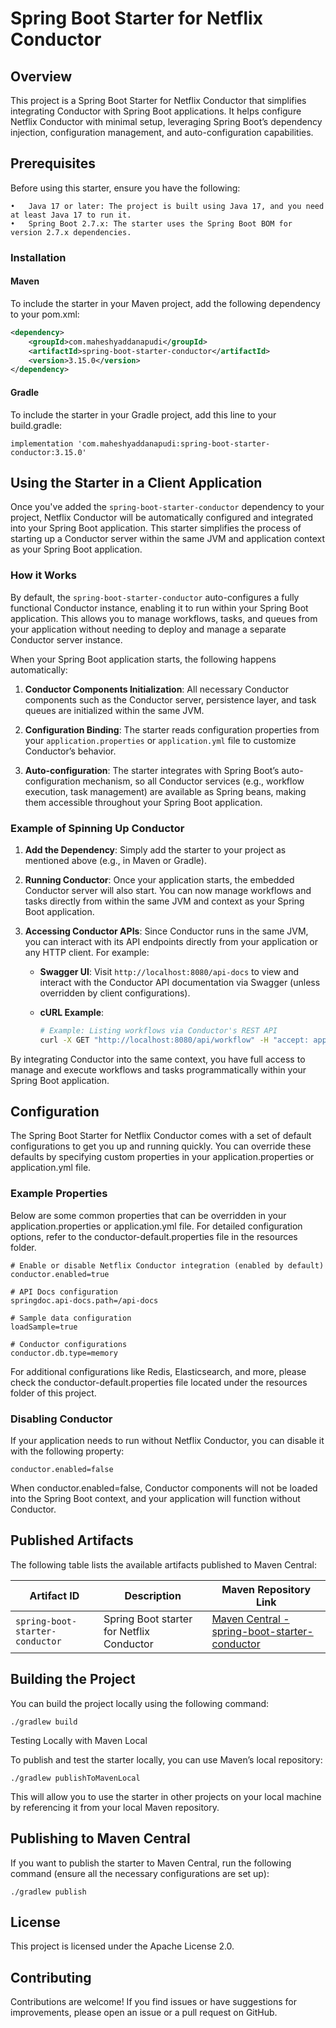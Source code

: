 # Spring Boot Starter for Netflix Conductor

## Overview

This project is a Spring Boot Starter for Netflix Conductor that simplifies integrating Conductor with Spring Boot applications. It helps configure Netflix Conductor with minimal setup, leveraging Spring Boot’s dependency injection, configuration management, and auto-configuration capabilities.

## Prerequisites

Before using this starter, ensure you have the following:

	•	Java 17 or later: The project is built using Java 17, and you need at least Java 17 to run it.
	•	Spring Boot 2.7.x: The starter uses the Spring Boot BOM for version 2.7.x dependencies.

### Installation

#### Maven

To include the starter in your Maven project, add the following dependency to your pom.xml:

```xml
<dependency>
    <groupId>com.maheshyaddanapudi</groupId>
    <artifactId>spring-boot-starter-conductor</artifactId>
    <version>3.15.0</version>
</dependency>
```

#### Gradle

To include the starter in your Gradle project, add this line to your build.gradle:

```
implementation 'com.maheshyaddanapudi:spring-boot-starter-conductor:3.15.0'
```

## Using the Starter in a Client Application

Once you've added the `spring-boot-starter-conductor` dependency to your project, Netflix Conductor will be automatically configured and integrated into your Spring Boot application. This starter simplifies the process of starting up a Conductor server within the same JVM and application context as your Spring Boot application.

### How it Works

By default, the `spring-boot-starter-conductor` auto-configures a fully functional Conductor instance, enabling it to run within your Spring Boot application. This allows you to manage workflows, tasks, and queues from your application without needing to deploy and manage a separate Conductor server instance.

When your Spring Boot application starts, the following happens automatically:

1. **Conductor Components Initialization**: All necessary Conductor components such as the Conductor server, persistence layer, and task queues are initialized within the same JVM.
  
2. **Configuration Binding**: The starter reads configuration properties from your `application.properties` or `application.yml` file to customize Conductor’s behavior.

3. **Auto-configuration**: The starter integrates with Spring Boot’s auto-configuration mechanism, so all Conductor services (e.g., workflow execution, task management) are available as Spring beans, making them accessible throughout your Spring Boot application.

### Example of Spinning Up Conductor

1. **Add the Dependency**:
   Simply add the starter to your project as mentioned above (e.g., in Maven or Gradle).

2. **Running Conductor**:
   Once your application starts, the embedded Conductor server will also start. You can now manage workflows and tasks directly from within the same JVM and context as your Spring Boot application.

3. **Accessing Conductor APIs**:
   Since Conductor runs in the same JVM, you can interact with its API endpoints directly from your application or any HTTP client. For example:
   
   - **Swagger UI**: Visit `http://localhost:8080/api-docs` to view and interact with the Conductor API documentation via Swagger (unless overridden by client configurations).
   
   - **cURL Example**:
     ```bash
     # Example: Listing workflows via Conductor's REST API
     curl -X GET "http://localhost:8080/api/workflow" -H "accept: application/json"
     ```

By integrating Conductor into the same context, you have full access to manage and execute workflows and tasks programmatically within your Spring Boot application.

## Configuration

The Spring Boot Starter for Netflix Conductor comes with a set of default configurations to get you up and running quickly. You can override these defaults by specifying custom properties in your application.properties or application.yml file.

### Example Properties

Below are some common properties that can be overridden in your application.properties or application.yml file. For detailed configuration options, refer to the conductor-default.properties file in the resources folder.

```
# Enable or disable Netflix Conductor integration (enabled by default)
conductor.enabled=true

# API Docs configuration
springdoc.api-docs.path=/api-docs

# Sample data configuration
loadSample=true

# Conductor configurations
conductor.db.type=memory
```

For additional configurations like Redis, Elasticsearch, and more, please check the conductor-default.properties file located under the resources folder of this project.

### Disabling Conductor

If your application needs to run without Netflix Conductor, you can disable it with the following property:

```
conductor.enabled=false
```

When conductor.enabled=false, Conductor components will not be loaded into the Spring Boot context, and your application will function without Conductor.

## Published Artifacts

The following table lists the available artifacts published to Maven Central:

| Artifact ID                      | Description                                    | Maven Repository Link                                                                                                 |
|-----------------------------------|------------------------------------------------|----------------------------------------------------------------------------------------------------------------------|
| `spring-boot-starter-conductor`   | Spring Boot starter for Netflix Conductor       | [Maven Central - spring-boot-starter-conductor](https://search.maven.org/artifact/com.maheshyaddanapudi/spring-boot-starter-conductor) |

## Building the Project

You can build the project locally using the following command:

```
./gradlew build
```

Testing Locally with Maven Local

To publish and test the starter locally, you can use Maven’s local repository:

```
./gradlew publishToMavenLocal
```

This will allow you to use the starter in other projects on your local machine by referencing it from your local Maven repository.

## Publishing to Maven Central

If you want to publish the starter to Maven Central, run the following command (ensure all the necessary configurations are set up):

```
./gradlew publish
```

## License

This project is licensed under the Apache License 2.0.

## Contributing

Contributions are welcome! If you find issues or have suggestions for improvements, please open an issue or a pull request on GitHub.
